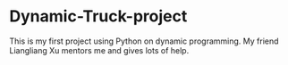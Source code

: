 # Dynamic-Truck-project
This is my first project using Python on dynamic programming. My friend Liangliang Xu mentors me and gives lots of help. 
